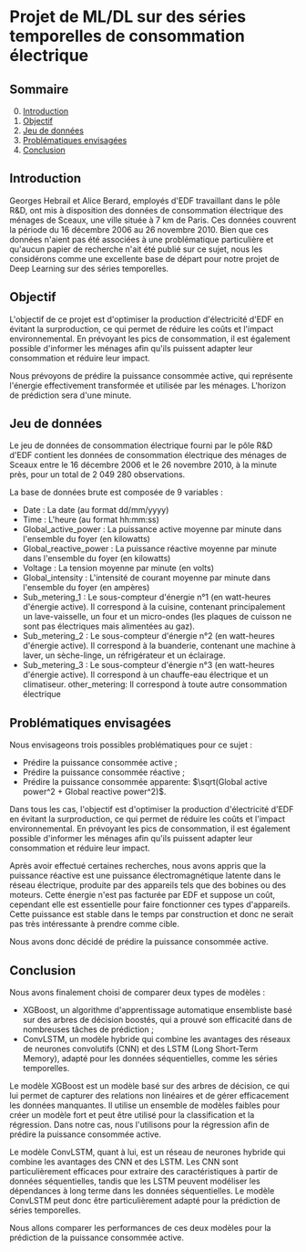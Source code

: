 # Projet de ML/DL sur des séries temporelles de consommation électrique


## Sommaire

0. [Introduction](#introduction)
1. [Objectif](#objectif)
2. [Jeu de données](#jeu-de-données)
3. [Problématiques envisagées](#problématiques-envisagées)
4. [Conclusion](#conclusion)

## Introduction
Georges Hebrail et Alice Berard, employés d'EDF travaillant dans le pôle R&D, ont mis à disposition des données de consommation électrique des ménages de Sceaux, une ville située à 7 km de Paris. Ces données couvrent la période du 16 décembre 2006 au 26 novembre 2010. Bien que ces données n'aient pas été associées à une problématique particulière et qu'aucun papier de recherche n'ait été publié sur ce sujet, nous les considérons comme une excellente base de départ pour notre projet de Deep Learning sur des séries temporelles.

## Objectif
L'objectif de ce projet est d'optimiser la production d'électricité d'EDF en évitant la surproduction, ce qui permet de réduire les coûts et l'impact environnemental. En prévoyant les pics de consommation, il est également possible d'informer les ménages afin qu'ils puissent adapter leur consommation et réduire leur impact.

Nous prévoyons de prédire la puissance consommée active, qui représente l'énergie effectivement transformée et utilisée par les ménages. L'horizon de prédiction sera d'une minute.

## Jeu de données
Le jeu de données de consommation électrique fourni par le pôle R&D d'EDF contient les données de consommation électrique des ménages de Sceaux entre le 16 décembre 2006 et le 26 novembre 2010, à la minute près, pour un total de 2 049 280 observations.

La base de données brute est composée de 9 variables :

- Date : La date (au format dd/mm/yyyy)
- Time : L'heure (au format hh:mm:ss)
- Global_active_power : La puissance active moyenne par minute dans l'ensemble du foyer (en kilowatts)
- Global_reactive_power : La puissance réactive moyenne par minute dans l'ensemble du foyer (en kilowatts)
- Voltage : La tension moyenne par minute (en volts)
- Global_intensity : L'intensité de courant moyenne par minute dans l'ensemble du foyer (en ampères)
- Sub_metering_1 : Le sous-compteur d'énergie n°1 (en watt-heures d'énergie active). Il correspond à la cuisine, contenant principalement un lave-vaisselle, un four et un micro-ondes (les plaques de cuisson ne sont pas électriques mais alimentées au gaz).
- Sub_metering_2 : Le sous-compteur d'énergie n°2 (en watt-heures d'énergie active). Il correspond à la buanderie, contenant une machine à laver, un sèche-linge, un réfrigérateur et un éclairage.
- Sub_metering_3 : Le sous-compteur d'énergie n°3 (en watt-heures d'énergie active). Il correspond à un chauffe-eau électrique et un climatiseur.
other_metering: Il correspond à toute autre consommation électrique

## Problématiques envisagées

Nous envisageons trois possibles problématiques pour ce sujet :

- Prédire la puissance consommée active ;
- Prédire la puissance consommée réactive ;
- Prédire la puissance consommée apparente: $\sqrt(Global active power^2 + Global reactive power^2)$.

Dans tous les cas, l'objectif est d'optimiser la production d'électricité d'EDF en évitant la surproduction, ce qui permet de réduire les coûts et l'impact environnemental. En prévoyant les pics de consommation, il est également possible d'informer les ménages afin qu'ils puissent adapter leur consommation et réduire leur impact.

Après avoir effectué certaines recherches, nous avons appris que la puissance réactive est une puissance électromagnétique latente dans le réseau électrique, produite par des appareils tels que des bobines ou des moteurs. Cette énergie n'est pas facturée par EDF et suppose un coût, cependant elle est essentielle pour faire fonctionner ces types d'appareils. Cette puissance est stable dans le temps par construction et donc ne serait pas très intéressante à prendre comme cible.

Nous avons donc décidé de prédire la puissance consommée active.

## Conclusion

Nous avons finalement choisi de comparer deux types de modèles :

- XGBoost, un algorithme d'apprentissage automatique ensembliste basé sur des arbres de décision boostés, qui a prouvé son efficacité dans de nombreuses tâches de prédiction ;
- ConvLSTM, un modèle hybride qui combine les avantages des réseaux de neurones convolutifs (CNN) et des LSTM (Long Short-Term Memory), adapté pour les données séquentielles, comme les séries temporelles.

Le modèle XGBoost est un modèle basé sur des arbres de décision, ce qui lui permet de capturer des relations non linéaires et de gérer efficacement les données manquantes. Il utilise un ensemble de modèles faibles pour créer un modèle fort et peut être utilisé pour la classification et la régression. Dans notre cas, nous l'utilisons pour la régression afin de prédire la puissance consommée active.

Le modèle ConvLSTM, quant à lui, est un réseau de neurones hybride qui combine les avantages des CNN et des LSTM. Les CNN sont particulièrement efficaces pour extraire des caractéristiques à partir de données séquentielles, tandis que les LSTM peuvent modéliser les dépendances à long terme dans les données séquentielles. Le modèle ConvLSTM peut donc être particulièrement adapté pour la prédiction de séries temporelles.

Nous allons comparer les performances de ces deux modèles pour la prédiction de la puissance consommée active.


